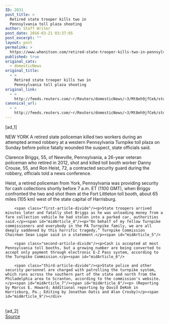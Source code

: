 ```yaml
---
ID: 2031
post_title: >
  Retired state trooper kills two in
  Pennsylvania toll plaza shooting
author: Staff Writer
post_date: 2016-03-21 03:37:05
post_excerpt: ""
layout: post
permalink: >
  https://www.whenitson.com/retired-state-trooper-kills-two-in-pennsylvania-toll-plaza-shooting/
published: true
original_cats:
  - domesticNews
original_title:
  - >
    Retired state trooper kills two in
    Pennsylvania toll plaza shooting
original_link:
  - >
    http://feeds.reuters.com/~r/Reuters/domesticNews/~3/Mt8eh9jfCek/story01.htm
canonical_url:
  - >
    http://feeds.reuters.com/~r/Reuters/domesticNews/~3/Mt8eh9jfCek/story01.htm
---
```

 [ad_1]
<br><div id="articleText">
<span id="midArticle_start"/>

<span id="midArticle_0"/><span class="focusParagraph" readability="5"><p><span class="articleLocation">NEW YORK</span> A retired state policeman killed two workers during an attempted armed robbery at a western Pennsylvania Turnpike toll plaza on Sunday before police fatally wounded the suspect, state officials said. </p></span><span id="midArticle_1"/><p>Clarence Briggs, 55, of Newville, Pennsylvania, a 26-year veteran policeman who retired in 2012, shot and killed toll booth worker Danny Crouse, 55, and Ron Heist, 72, a contracted security guard during the robbery, officials told a news conference.</p><span id="midArticle_2"/><p>Heist, a retired policeman from York, Pennsylvania was providing security for cash collections shortly before 7 a.m. ET (1100 GMT), when Briggs confronted the two and shot them at the Fort Littleton toll booth, about 65 miles (105 km) west of the state capital of Harrisburg.</p><span id="midArticle_3"/>
        
        <span class="first-article-divide"/><p>State troopers arrived minutes later and fatally shot Briggs as he was unloading money from a fare collection vehicle he had stolen into a parked car, authorities said.</p><span id="midArticle_4"/><p>"On behalf of my fellow Turnpike commissioners and everybody in the PA Turnpike family, we are all deeply saddened by this horrific tragedy,” Turnpike Commission Chairman Sean Logan said in a statement.</p><span id="midArticle_5"/>
        
        <span class="second-article-divide"/><p>Cash is accepted at most Pennsylvania toll booths, but a growing number are being converted to accept only payment through electronic E-Z Pass system, according to the Turnpike Commission.</p><span id="midArticle_6"/>
        
        <span class="third-article-divide"/><p>State police and other security personnel are charged with patrolling the turnpike system, which runs across the southern part of the state and north from the Philadelphia area to Scranton, according to the commission's website.</p><span id="midArticle_7"/><span id="midArticle_8"/><p> (Reporting by Marcus E. Howard; Additional reporting by David DeKok in Harrisburg, Pa.; Editing by Jonathan Oatis and Alan Crosby)</p><span id="midArticle_9"/></div>
<br>[ad_2]
<br><a href="http://feeds.reuters.com/~r/Reuters/domesticNews/~3/Mt8eh9jfCek/story01.htm">Source </a>